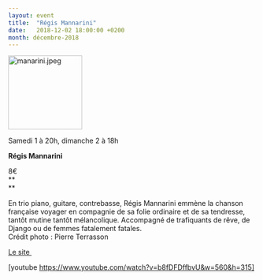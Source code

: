 ```yaml
---
layout: event
title:  "Régis Mannarini"
date:   2018-12-02 18:00:00 +0200
month: décembre-2018
---
```

<span style="font-weight:400;"><img class=" size-thumbnail wp-image-5476 alignleft" src="https://agendarts.files.wordpress.com/2018/10/manarini-jpeg.jpg?w=150" alt="manarini.jpeg" width="150" height="150" /></span>

<span style="font-weight:400;">Samedi 1 à 20h, dimanche 2 à 18h</span>

<span style="font-weight:400;"><b>Régis Mannarini</b></span>

<span style="font-weight:400;">8€<br /> </span>**  
** 

<span style="font-weight:400;">En trio piano, guitare, contrebasse, Régis Mannarini emmène la chanson française voyager </span><span style="font-weight:400;">en compagnie de sa folie ordinaire et de sa tendresse, tantôt mutine tantôt mélancolique. </span><span style="font-weight:400;">Accompagné de trafiquants de rêve, de Django ou de femmes fatalement fatales.<br /> </span><span style="font-weight:400;">Crédit photo : Pierre Terrasson</span>

[Le site ](http://regismannarini.com/)

[youtube https://www.youtube.com/watch?v=b8fDFDffbvU&w=560&h=315]